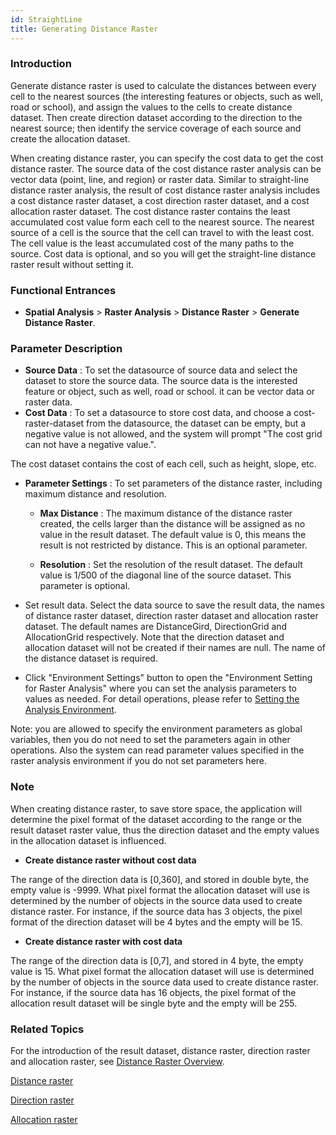 ```yaml
---
id: StraightLine
title: Generating Distance Raster
---
```

### Introduction

Generate distance raster is used to calculate the distances between every cell to the nearest sources (the interesting features or objects, such as well, road or school), and assign the values to the cells to create distance dataset. Then create direction dataset according to the direction to the nearest source; then identify the service coverage of each source and create the allocation dataset.

When creating distance raster, you can specify the cost data to get the cost distance raster. The source data of the cost distance raster analysis can be vector data (point, line, and region) or raster data. Similar to straight-line distance raster analysis, the result of cost distance raster analysis includes a cost distance raster dataset, a cost direction raster dataset, and a cost allocation raster dataset. The cost distance raster contains the least accumulated cost value form each cell to the nearest source. The nearest source of a cell is the source that the cell can travel to with the least cost. The cell value is the least accumulated cost of the many paths to the source. Cost data is optional, and so you will get the straight-line distance raster result without setting it.

### Functional Entrances

  * **Spatial Analysis** > **Raster Analysis** > **Distance Raster** > **Generate Distance Raster**.

### Parameter Description

  * **Source Data** : To set the datasource of source data and select the dataset to store the source data. The source data is the interested feature or object, such as well, road or school. it can be vector data or raster data.
  * **Cost Data** : To set a datasource to store cost data, and choose a cost-raster-dataset from the datasource, the dataset can be empty, but a negative value is not allowed, and the system will prompt "The cost grid can not have a negative value.".

The cost dataset contains the cost of each cell, such as height, slope, etc.

  * **Parameter Settings** : To set parameters of the distance raster, including maximum distance and resolution. 
    - **Max Distance** : The maximum distance of the distance raster created, the cells larger than the distance will be assigned as no value in the result dataset. The default value is 0, this means the result is not restricted by distance. This is an optional parameter.

    - **Resolution** : Set the resolution of the result dataset. The default value is 1/500 of the diagonal line of the source dataset. This parameter is optional.

  * Set result data. Select the data source to save the result data, the names of distance raster dataset, direction raster dataset and allocation raster dataset. The default names are DistanceGird, DirectionGrid and AllocationGrid respectively. Note that the direction dataset and allocation dataset will not be created if their names are null. The name of the distance dataset is required.
  * Click "Environment Settings" button to open the "Environment Setting for Raster Analysis" where you can set the analysis parameters to values as needed. For detail operations, please refer to [Setting the Analysis Environment](../../Raster/AnalystEnvironment). 

Note: you are allowed to specify the environment parameters as global variables, then you do not need to set the parameters again in other operations. Also the system can read parameter values specified in the raster analysis environment if you do not set parameters here.

### Note

When creating distance raster, to save store space, the application will determine the pixel format of the dataset according to the range or the result dataset raster value, thus the direction dataset and the empty values in the allocation dataset is influenced. 
* **Create distance raster without cost data**

The range of the direction data is [0,360], and stored in double byte, the empty value is -9999. What pixel format the allocation dataset will use is determined by the number of objects in the source data used to create distance raster. For instance, if the source data has 3 objects, the pixel format of the direction dataset will be 4 bytes and the empty will be 15.

* **Create distance raster with cost data**

The range of the direction data is [0,7], and stored in 4 byte, the empty value is 15. What pixel format the allocation dataset will use is determined by the number of objects in the source data used to create distance raster. For instance, if the source data has 16 objects, the pixel format of the allocation result dataset will be single byte and the empty will be 255.

### Related Topics

For the introduction of the result dataset, distance raster, direction raster and allocation raster, see [Distance Raster Overview](RasterDistance).

[Distance raster](RasterDistance#11)

[Direction raster](RasterDistance#12)

[Allocation raster](RasterDistance#13)
